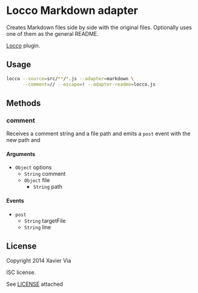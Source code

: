 Locco Markdown adapter
======================

Creates Markdown files side by side with the original files. Optionally
uses one of them as the general README.

[Locco](https://github.com/xaviervia/locco) plugin.

Usage
-----

```sh
locco --source=src/**/*.js --adapter=markdown \
      --comment=// --escape=! --adapter-readme=locco.js
```

Methods
-------

### comment

Receives a comment string and a file path and emits a `post` event with the
new path and

#### Arguments

- `Object` options
  - `String` comment
  - `Object` file
    - `String` path

#### Events

- `post`
  - `String` targetFile
  - `String` line

License
-------

Copyright 2014 Xavier Via

ISC license.

See [LICENSE](LICENSE) attached
